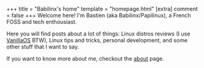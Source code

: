 +++
title = "Babilinx's home"
template = "homepage.html"
[extra]
comment = false
+++
Welcome here! I'm Bastien (aka Babilinx/Papilinux), a French FOSS and tech enthousiast.

Here you will find posts about a lot of things: Linux distros reviews (I use [VanillaOS](https://vanillaos.org/) BTW), Linux tips and tricks, personal development, and some other stuff that I want to say.

If you want to know more about me, checkout the [about](about) page.

